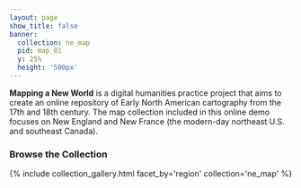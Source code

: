 ```yaml
---
layout: page
show_title: false
banner:
  collection: ne_map
  pid: map_01
  y: 25%
  height: '500px'
---
```


__Mapping a New World__ is a digital humanities practice project that aims to create an online repository of Early North American cartography from the 17th and 18th century. The map collection included in this online demo focuses on New England and New France (the modern-day northeast U.S. and southeast Canada).


### Browse the Collection

{% include collection_gallery.html facet_by='region' collection='ne_map' %}
